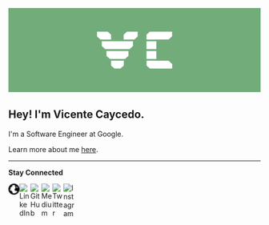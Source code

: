 [![Header][header]][website]

## Hey! I'm Vicente Caycedo.

I'm a Software Engineer at Google.

Learn more about me [here][website].

---

**Stay Connected**

[<img align="left" alt="Website" width="22px" src="https://raw.githubusercontent.com/iconic/open-iconic/master/svg/globe.svg" />][website]
[<img align="left" alt="LinkedIn" width="22px" src="https://cdn.jsdelivr.net/npm/simple-icons@v3/icons/linkedin.svg" />][linkedin]
[<img align="left" alt="GitHub" width="22px" src="https://cdn.jsdelivr.net/npm/simple-icons@v3/icons/github.svg" />][github]
[<img align="left" alt="Medium" width="22px" src="https://cdn.jsdelivr.net/npm/simple-icons@v3/icons/medium.svg" />][medium]
[<img align="left" alt="Twitter" width="22px" src="https://cdn.jsdelivr.net/npm/simple-icons@v3/icons/twitter.svg" />][twitter]
[<img align="left" alt="Instagram" width="22px" src="https://cdn.jsdelivr.net/npm/simple-icons@v3/icons/instagram.svg" />][instagram]
<br>

[header]: /assets/header.png
[website]: https://www.vicecaycedo.com
[linkedin]: https://www.linkedin.com/in/vicecaycedo
[github]: https://www.github.com/vicecaycedo
[medium]: https://www.medium.com/@vicecaycedo
[twitter]: https://www.twitter.com/vicecaycedo
[instagram]: https://www.instagram.com/vicecaycedo
